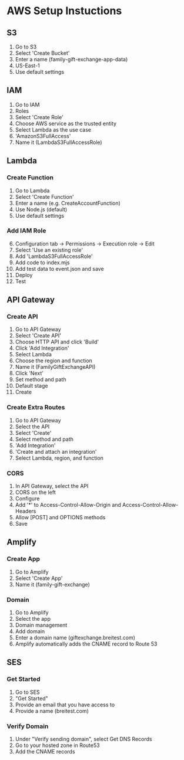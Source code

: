 # AWS Setup Instuctions

## S3

1. Go to S3
2. Select 'Create Bucket'
3. Enter a name (family-gift-exchange-app-data)
4. US-East-1
5. Use default settings

## IAM

1. Go to IAM
2. Roles
3. Select 'Create Role'
4. Choose AWS service as the trusted entity
5. Select Lambda as the use case
6. 'AmazonS3FullAccess'
7. Name it (LambdaS3FullAccessRole)

## Lambda

### Create Function

1. Go to Lambda
2. Select 'Create Function'
3. Enter a name (e.g. CreateAccountFunction)
4. Use Node.js (default)
5. Use default settings

### Add IAM Role

6. Configuration tab -> Permissions -> Execution role -> Edit
7. Select 'Use an existing role'
8. Add 'LambdaS3FullAccessRole'
9.  Add code to index.mjs
10. Add test data to event.json and save
11. Deploy
12. Test

## API Gateway

### Create API

1. Go to API Gateway
2. Select 'Create API'
3. Choose HTTP API and click 'Build'
4. Click 'Add Integration'
5. Select Lambda
6. Choose the region and function
7. Name it (FamilyGiftExchangeAPI)
8. Click 'Next'
9. Set method and path
10. Default stage
11. Create
    
### Create Extra Routes

1. Go to API Gateway
2. Select the API
3. Select 'Create'
4. Select method and path
5. 'Add Integration'
6. 'Create and attach an integration'
7. Select Lambda, region, and function

### CORS

1. In API Gateway, select the API
2. CORS on the left
3. Configure
4. Add '*' to Access-Control-Allow-Origin and Access-Control-Allow-Headers
5. Allow [POST] and OPTIONS methods
6. Save

## Amplify

### Create App

1. Go to Amplify
2. Select 'Create App'
3. Name it (family-gift-exchange)

### Domain

1. Go to Amplify
2. Select the app
3. Domain management
4. Add domain
5. Enter a domain name (giftexchange.breitest.com)
6. Amplify automatically adds the CNAME record to Route 53

## SES

### Get Started
1. Go to SES
2. "Get Started"
3. Provide an email that you have access to
4. Provide a name (breitest.com)

### Verify Domain

1. Under "Verify sending domain", select Get DNS Records
2. Go to your hosted zone in Route53
3. Add the CNAME records